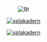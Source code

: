 <p align="center"><img src="https://user-images.githubusercontent.com/80799518/156887785-97cbd82a-5500-419f-b6f6-4664dc06d8a5.png" alt="Bt">  
<p align="center">
<a href="https://github.com/splakadern"><img title="splakadern" src="https://img.shields.io/badge/KILL%20-ALL-pink"></a>

<p align="center">
<p align="center">
<a href="https://github.com/splakadern"><img title="splakadern" src="https://github-readme-stats.vercel.app/api/top-langs/?username=splakadern&layout=compact&theme=chartreuse-dark&cache_seconds=3200"></a>
</p>
